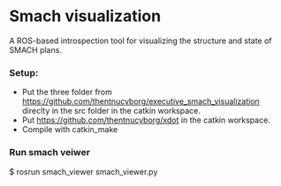 # Smach visualization
A ROS-based introspection tool for visualizing the structure and state of SMACH plans.

### Setup:
* Put the three folder from https://github.com/thentnucyborg/executive_smach_visualization direclty in the src folder in the catkin workspace.
* Put https://github.com/thentnucyborg/xdot in the catkin workspace.
* Compile with catkin_make

### Run smach veiwer
$ rosrun smach_viewer smach_viewer.py
